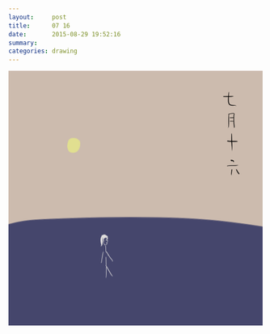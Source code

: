 ```yaml
---
layout:     post
title:      07 16
date:       2015-08-29 19:52:16
summary:    
categories: drawing
---
```

![07 16](/images/_diary/07-16.png "I see her ghost in every other girl.")
